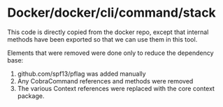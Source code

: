 # Docker/docker/cli/command/stack

This code is directly copied from the docker repo, except that internal methods
have been exported so that we can use them in this tool.

Elements that were removed were done only to reduce the dependency base:

1. github.com/spf13/pflag was added manually
2. Any CobraCommand references and methods were removed
3. The various Context references were replaced with the core context package.
